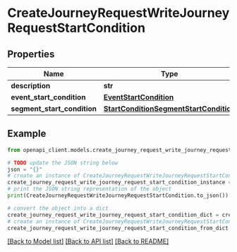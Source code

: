 # CreateJourneyRequestWriteJourneyRequestStartCondition


## Properties

Name | Type | Description | Notes
------------ | ------------- | ------------- | -------------
**description** | **str** |  | [optional] 
**event_start_condition** | [**EventStartCondition**](EventStartCondition.md) |  | [optional] 
**segment_start_condition** | [**StartConditionSegmentStartCondition**](StartConditionSegmentStartCondition.md) |  | [optional] 

## Example

```python
from openapi_client.models.create_journey_request_write_journey_request_start_condition import CreateJourneyRequestWriteJourneyRequestStartCondition

# TODO update the JSON string below
json = "{}"
# create an instance of CreateJourneyRequestWriteJourneyRequestStartCondition from a JSON string
create_journey_request_write_journey_request_start_condition_instance = CreateJourneyRequestWriteJourneyRequestStartCondition.from_json(json)
# print the JSON string representation of the object
print(CreateJourneyRequestWriteJourneyRequestStartCondition.to_json())

# convert the object into a dict
create_journey_request_write_journey_request_start_condition_dict = create_journey_request_write_journey_request_start_condition_instance.to_dict()
# create an instance of CreateJourneyRequestWriteJourneyRequestStartCondition from a dict
create_journey_request_write_journey_request_start_condition_from_dict = CreateJourneyRequestWriteJourneyRequestStartCondition.from_dict(create_journey_request_write_journey_request_start_condition_dict)
```
[[Back to Model list]](../README.md#documentation-for-models) [[Back to API list]](../README.md#documentation-for-api-endpoints) [[Back to README]](../README.md)


